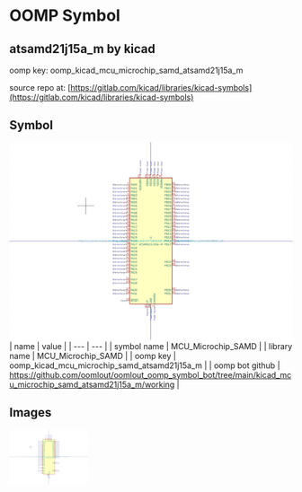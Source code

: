 # OOMP Symbol  
## atsamd21j15a_m  by kicad  
  
oomp key: oomp_kicad_mcu_microchip_samd_atsamd21j15a_m  
  
source repo at: [https://gitlab.com/kicad/libraries/kicad-symbols](https://gitlab.com/kicad/libraries/kicad-symbols)  
## Symbol  
  
[![working.png](working_600.png)](working.png)  
| name | value | 
| --- | --- | 
| symbol name | MCU_Microchip_SAMD | 
| library name | MCU_Microchip_SAMD | 
| oomp key | oomp_kicad_mcu_microchip_samd_atsamd21j15a_m | 
| oomp bot github | https://github.com/oomlout/oomlout_oomp_symbol_bot/tree/main/kicad_mcu_microchip_samd_atsamd21j15a_m/working | 
## Images  
  
[![working.png](working_140.png)](working.png)  
